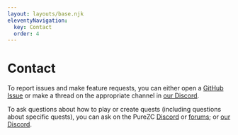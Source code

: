 ```yaml
---
layout: layouts/base.njk
eleventyNavigation:
  key: Contact
  order: 4
---
```

# Contact

To report issues and make feature requests, you can either open a [GitHub Issue](https://github.com/ZQuestClassic/ZQuestClassic/issues/new) or make a thread on the appropriate channel in [our Discord](https://discord.gg/uStAnHJhPM).

To ask questions about how to play or create quests (including questions about specific quests), you can ask on the PureZC [Discord](https://discord.com/channels/129399825342005250/297553638925008896) or [forums](https://www.purezc.net/forums/index.php?showforum=104); or [our Discord](https://discord.com/channels/876899628556091432/876954819305275433).
